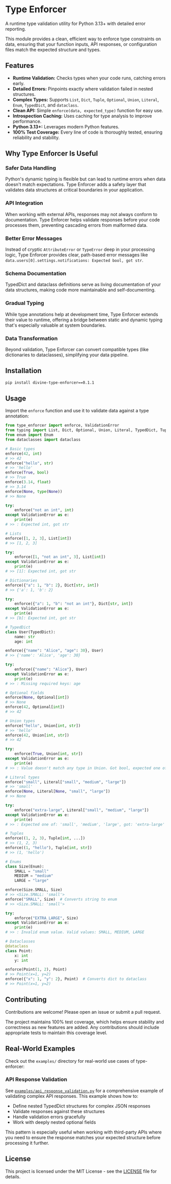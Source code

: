# Type Enforcer

A runtime type validation utility for Python 3.13+ with detailed error reporting.

This module provides a clean, efficient way to enforce type constraints on data, 
ensuring that your function inputs, API responses, or configuration files match 
the expected structure and types.

## Features

*   **Runtime Validation:** Checks types when your code runs, catching errors early.
*   **Detailed Errors:** Pinpoints exactly where validation failed in nested structures.
*   **Complex Types:** Supports `List`, `Dict`, `Tuple`, `Optional`, `Union`, `Literal`, `Enum`, `TypedDict`, and `dataclass`.
*   **Clean API:** Simple `enforce(data, expected_type)` function for easy use.
*   **Introspection Caching:** Uses caching for type analysis to improve performance.
*   **Python 3.13+:** Leverages modern Python features.
*   **100% Test Coverage:** Every line of code is thoroughly tested, ensuring reliability and stability.

## Why Type Enforcer Is Useful

### Safer Data Handling
Python's dynamic typing is flexible but can lead to runtime errors when data doesn't match expectations. Type Enforcer adds a safety layer that validates data structures at critical boundaries in your application.

### API Integration
When working with external APIs, responses may not always conform to documentation. Type Enforcer helps validate responses before your code processes them, preventing cascading errors from malformed data.

### Better Error Messages
Instead of cryptic `AttributeError` or `TypeError` deep in your processing logic, Type Enforcer provides clear, path-based error messages like `data.users[0].settings.notifications: Expected bool, got str`.

### Schema Documentation
TypedDict and dataclass definitions serve as living documentation of your data structures, making code more maintainable and self-documenting.

### Gradual Typing
While type annotations help at development time, Type Enforcer extends their value to runtime, offering a bridge between static and dynamic typing that's especially valuable at system boundaries.

### Data Transformation
Beyond validation, Type Enforcer can convert compatible types (like dictionaries to dataclasses), simplifying your data pipeline.

## Installation

```bash
pip install divine-type-enforcer==0.1.1
```

## Usage

Import the `enforce` function and use it to validate data against a type annotation:

```python
from type_enforcer import enforce, ValidationError
from typing import List, Dict, Optional, Union, Literal, TypedDict, Tuple
from enum import Enum
from dataclasses import dataclass

# Basic types
enforce(42, int)
# >> 42
enforce("hello", str)
# >> 'hello'
enforce(True, bool)
# >> True
enforce(3.14, float)
# >> 3.14
enforce(None, type(None))
# >> None

try:
    enforce("not an int", int)
except ValidationError as e:
    print(e)
# >> : Expected int, got str

# Lists
enforce([1, 2, 3], List[int])
# >> [1, 2, 3]

try:
    enforce([1, "not an int", 3], List[int])
except ValidationError as e:
    print(e)
# >> [1]: Expected int, got str

# Dictionaries
enforce({"a": 1, "b": 2}, Dict[str, int])
# >> {'a': 1, 'b': 2}

try:
    enforce({"a": 1, "b": "not an int"}, Dict[str, int])
except ValidationError as e:
    print(e)
# >> [b]: Expected int, got str

# TypedDict
class User(TypedDict):
    name: str
    age: int

enforce({"name": "Alice", "age": 30}, User)
# >> {'name': 'Alice', 'age': 30}

try:
    enforce({"name": "Alice"}, User)
except ValidationError as e:
    print(e)
# >> : Missing required keys: age

# Optional fields
enforce(None, Optional[int])
# >> None
enforce(42, Optional[int])
# >> 42

# Union types
enforce("hello", Union[int, str])
# >> 'hello'
enforce(42, Union[int, str])
# >> 42

try:
    enforce(True, Union[int, str])
except ValidationError as e:
    print(e)
# >> : Value doesn't match any type in Union. Got bool, expected one of: <class 'int'> | <class 'str'>

# Literal types
enforce("small", Literal["small", "medium", "large"])
# >> 'small'
enforce(None, Literal[None, "small", "large"])
# >> None

try:
    enforce("extra-large", Literal["small", "medium", "large"])
except ValidationError as e:
    print(e)
# >> : Expected one of: 'small', 'medium', 'large', got: 'extra-large'

# Tuples
enforce((1, 2, 3), Tuple[int, ...])
# >> (1, 2, 3)
enforce((1, "hello"), Tuple[int, str])
# >> (1, 'hello')

# Enums
class Size(Enum):
    SMALL = "small"
    MEDIUM = "medium"
    LARGE = "large"

enforce(Size.SMALL, Size)
# >> <Size.SMALL: 'small'>
enforce("SMALL", Size)  # Converts string to enum
# >> <Size.SMALL: 'small'>

try:
    enforce("EXTRA_LARGE", Size)
except ValidationError as e:
    print(e)
# >> : Invalid enum value. Valid values: SMALL, MEDIUM, LARGE

# Dataclasses
@dataclass
class Point:
    x: int
    y: int

enforce(Point(1, 2), Point)
# >> Point(x=1, y=2)
enforce({"x": 1, "y": 2}, Point)  # Converts dict to dataclass
# >> Point(x=1, y=2)
```

## Contributing

Contributions are welcome! Please open an issue or submit a pull request.

The project maintains 100% test coverage, which helps ensure stability and correctness as new features are added. Any contributions should include appropriate tests to maintain this coverage level.

## Real-World Examples

Check out the `examples/` directory for real-world use cases of type-enforcer:

### API Response Validation

See [`examples/api_response_validation.py`](examples/api_response_validation.py) for a comprehensive example of validating complex API responses. This example shows how to:

- Define nested TypedDict structures for complex JSON responses
- Validate responses against these structures
- Handle validation errors gracefully
- Work with deeply nested optional fields

This pattern is especially useful when working with third-party APIs where you need to ensure the response matches your expected structure before processing it further.

## License

This project is licensed under the MIT License - see the [LICENSE](LICENSE) file for details.